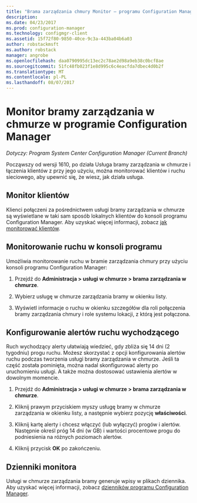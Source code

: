 ```yaml
---
title: "Brama zarządzania chmury Monitor — programu Configuration Manager | Dokumentacja firmy Microsoft"
description: 
ms.date: 04/23/2017
ms.prod: configuration-manager
ms.technology: configmgr-client
ms.assetid: 15f72f80-9850-40ce-9c3a-443ba04b6a03
author: robstackmsft
ms.author: robstack
manager: angrobe
ms.openlocfilehash: daa0790995dc13ec2c78ae2d98a9eb38c0bcf8ae
ms.sourcegitcommit: 51fc48fb023f1e8d995c6c4eacfda7dbec4d0b2f
ms.translationtype: MT
ms.contentlocale: pl-PL
ms.lasthandoff: 08/07/2017
---
```

# <a name="monitor-cloud-management-gateway-in-configuration-manager"></a>Monitor bramy zarządzania w chmurze w programie Configuration Manager

*Dotyczy: Program System Center Configuration Manager (Current Branch)*

Począwszy od wersji 1610, po działa Usługa bramy zarządzania w chmurze i łączenia klientów z przy jego użyciu, można monitorować klientów i ruchu sieciowego, aby upewnić się, że wiesz, jak działa usługa.

## <a name="monitor-clients"></a>Monitor klientów

Klienci połączeni za pośrednictwem usługi bramy zarządzania w chmurze są wyświetlane w taki sam sposób lokalnych klientów do konsoli programu Configuration Manager. Aby uzyskać więcej informacji, zobacz [jak monitorować klientów](monitor-clients.md).

## <a name="monitor-traffic-in-the-console"></a>Monitorowanie ruchu w konsoli programu

Umożliwia monitorowanie ruchu w bramie zarządzania chmury przy użyciu konsoli programu Configuration Manager:

1. Przejdź do **Administracja > usługi w chmurze > brama zarządzania w chmurze**.

2. Wybierz usługę w chmurze zarządzania bramy w okienku listy.

3. Wyświetl informacje o ruchu w okienku szczegółów dla roli połączenia bramy zarządzania chmury i role systemu lokacji, z którą jest połączona.

## <a name="set-up-outbound-traffic-alerts"></a>Konfigurowanie alertów ruchu wychodzącego

Ruch wychodzący alerty ułatwiają wiedzieć, gdy zbliża się 14 dni (2 tygodniu) progu ruchu. Możesz skorzystać z opcji konfigurowania alertów ruchu podczas tworzenia usługi bramy zarządzania w chmurze. Jeśli ta część została pominięta, można nadal skonfigurować alerty po uruchomieniu usługi. A także można dostosować ustawienia alertów w dowolnym momencie.

1. Przejdź do **Administracja > usługi w chmurze > brama zarządzania w chmurze**.

2. Kliknij prawym przyciskiem myszy usługę bramy w chmurze zarządzania w okienku listy, a następnie wybierz pozycję **właściwości**.

3. Kliknij kartę alerty i chcesz włączyć (lub wyłączyć) progów i alertów. Następnie określ próg 14 dni (w GB) i wartości procentowe progu do podniesienia na różnych poziomach alertów.

4. Kliknij przycisk **OK** po zakończeniu.

## <a name="monitor-logs"></a>Dzienniki monitora

Usługi w chmurze zarządzania bramy generuje wpisy w plikach dziennika. Aby uzyskać więcej informacji, zobacz [dzienników programu Configuration Manager](/sccm/core/plan-design/hierarchy/log-files).
